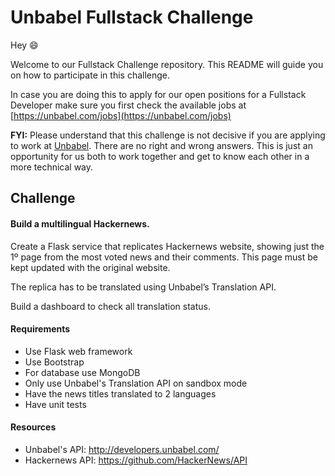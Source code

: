 # Unbabel Fullstack Challenge

Hey :smile:

Welcome to our Fullstack Challenge repository. This README will guide you on how to participate in this challenge.

In case you are doing this to apply for our open positions for a Fullstack Developer make sure you first check the available jobs at [https://unbabel.com/jobs](https://unbabel.com/jobs)

**FYI:** Please understand that this challenge is not decisive if you are applying to work at [Unbabel](https://unbabel.com/jobs). There are no right and wrong answers. This is just an opportunity for us both to work together and get to know each other in a more technical way.

## Challenge


#### Build a multilingual Hackernews.

Create a Flask service that replicates Hackernews website, showing just the 1º page from the most voted news and their comments. This page must be kept updated with the original website.

The replica has to be translated using Unbabel’s Translation API.

Build a dashboard to check all translation status.


#### Requirements
* Use Flask web framework
* Use Bootstrap
* For database use MongoDB
* Only use Unbabel's Translation API on sandbox mode
* Have the news titles translated to 2 languages
* Have unit tests


#### Resources
* Unbabel's API: http://developers.unbabel.com/
* Hackernews API: https://github.com/HackerNews/API

